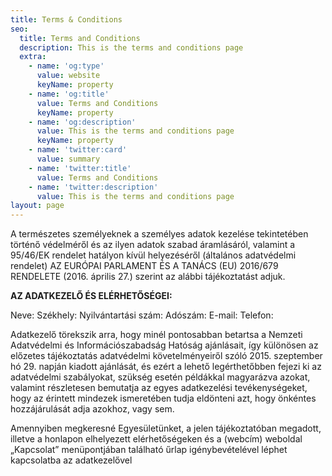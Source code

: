 ```yaml
---
title: Terms & Conditions
seo:
  title: Terms and Conditions
  description: This is the terms and conditions page
  extra:
    - name: 'og:type'
      value: website
      keyName: property
    - name: 'og:title'
      value: Terms and Conditions
      keyName: property
    - name: 'og:description'
      value: This is the terms and conditions page
      keyName: property
    - name: 'twitter:card'
      value: summary
    - name: 'twitter:title'
      value: Terms and Conditions
    - name: 'twitter:description'
      value: This is the terms and conditions page
layout: page
---
```

A természetes személyeknek a személyes adatok kezelése tekintetében történő védelméről és az
ilyen adatok szabad áramlásáról, valamint a 95/46/EK rendelet hatályon kívül helyezéséről
(általános adatvédelmi rendelet) AZ EURÓPAI PARLAMENT ÉS A TANÁCS (EU) 2016/679
RENDELETE (2016. április 27.) szerint az alábbi tájékoztatást adjuk.


**AZ ADATKEZELŐ ÉS ELÉRHETŐSÉGEI:**

Neve: 
Székhely: 
Nyilvántartási szám: 
Adószám: 
E-mail: 
Telefon: 


Adatkezelő törekszik arra, hogy minél pontosabban betartsa a Nemzeti Adatvédelmi és
Információszabadság Hatóság ajánlásait, így különösen az előzetes tájékoztatás adatvédelmi
követelményeiről szóló 2015. szeptember hó 29. napján kiadott ajánlását, és ezért a lehető
legérthetőbben fejezi ki az adatvédelmi szabályokat, szükség esetén példákkal magyarázva azokat,
valamint részletesen bemutatja az egyes adatkezelési tevékenységeket, hogy az érintett mindezek
ismeretében tudja eldönteni azt, hogy önkéntes hozzájárulását adja azokhoz, vagy sem.


Amennyiben megkeresné Egyesületünket, a jelen tájékoztatóban megadott, illetve a honlapon
elhelyezett elérhetőségeken és a (webcím) weboldal „Kapcsolat” menüpontjában található űrlap
igénybevételével léphet kapcsolatba az adatkezelővel
